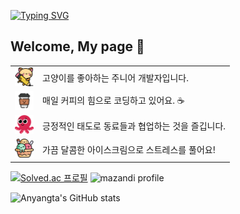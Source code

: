[![Typing SVG](https://readme-typing-svg.demolab.com?font=Fira+Code&weight=500&size=30&duration=2000&pause=1000&color=F7F7F7&background=000000&multiline=true&width=500&height=100&lines=Welcome+to+my+webpage;Thank+you+for+your+interest)](https://git.io/typing-svg)

## Welcome, My page 👋

<table>
  <tr>
    <td><img src="./images/kitty.png" width="30" height="30"></td>
    <td>고양이를 좋아하는 주니어 개발자입니다.</td>
  </tr>
  <tr>
    <td><img src="./images/coffee-cup.png" width="30" height="30"></td>
    <td>매일 커피의 힘으로 코딩하고 있어요. ☕</td>
  </tr>
  <tr>
    <td><img src="./images/smiling.png" width="30" height="30"></td>
    <td>긍정적인 태도로 동료들과 협업하는 것을 즐깁니다.</td>
  </tr>
    <tr>
    <td><img src="./images/ice-cream.png" width="30" height="30"></td>
    <td>가끔 달콤한 아이스크림으로 스트레스를 풀어요!</td>
  </tr>
</table>



[![Solved.ac 프로필](http://mazassumnida.wtf/api/generate_badge?boj=dldnjsxkr852)](https://solved.ac/profile/dldnjsxkr852)
![mazandi profile](http://mazandi.herokuapp.com/api?handle=dldnjsxkr852&theme=warm)

![Anyangta's GitHub stats](https://github-readme-stats.vercel.app/api?username=Anyangta&show_icons=true&theme=transparent)

